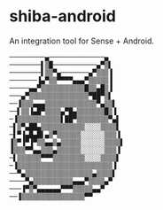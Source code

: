 shiba-android
=============

An integration tool for Sense + Android.

    ─────────▄──────────────▄
    ────────▌▒█───────────▄▀▒▌
    ────────▌▒▒▀▄───────▄▀▒▒▒▐
    ───────▐▄▀▒▒▀▀▀▀▄▄▄▀▒▒▒▒▒▐
    ─────▄▄▀▒▒▒▒▒▒▒▒▒▒▒█▒▒▄█▒▐
    ───▄▀▒▒▒▒▒▒▒▒▒▒▒▒▒▒▒▀██▀▒▌
    ──▐▒▒▒▄▄▄▒▒▒▒▒▒▒▒▒▒▒▒▒▀▄▒▒▌
    ──▌▒▒▐▄█▀▒▒▒▒▄▀█▄▒▒▒▒▒▒▒█▒▐
    ─▐▒▒▒▒▒▒▒▒▒▒▒▌██▀▒▒▒▒▒▒▒▒▀▄▌
    ─▌▒▀▄██▄▒▒▒▒▒▒▒▒▒▒▒░░░░▒▒▒▒▌
    ─▌▀▐▄█▄█▌▄▒▀▒▒▒▒▒▒░░░░░░▒▒▒▐
    ▐▒▀▐▀▐▀▒▒▄▄▒▄▒▒▒▒▒░░░░░░▒▒▒▒▌
    ▐▒▒▒▀▀▄▄▒▒▒▄▒▒▒▒▒▒░░░░░░▒▒▒▐
    ─▌▒▒▒▒▒▒▀▀▀▒▒▒▒▒▒▒▒░░░░▒▒▒▒▌
    ─▐▒▒▒▒▒▒▒▒▒▒▒▒▒▒▒▒▒▒▒▒▒▒▒▒▐
    ──▀▄▒▒▒▒▒▒▒▒▒▒▒▒▒▒▒▒▒▄▒▒▒▒▌
    ────▀▄▒▒▒▒▒▒▒▒▒▒▄▄▄▀▒▒▒▒▄▀
    ───▐▀▒▀▄▄▄▄▄▄▀▀▀▒▒▒▒▒▄▄▀
    ──▐▒▒▒▒▒▒▒▒▒▒▒▒▒▒▒▒▀▀